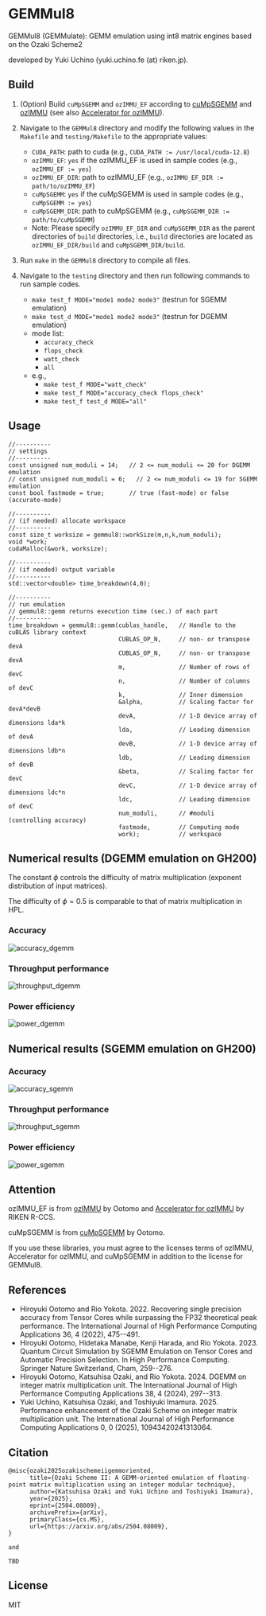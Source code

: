 # GEMMul8

GEMMul8 (GEMMulate): GEMM emulation using int8 matrix engines based on the Ozaki Scheme2

developed by Yuki Uchino (yuki.uchino.fe (at) riken.jp).

## Build

1. (Option) Build `cuMpSGEMM` and `ozIMMU_EF` according to [cuMpSGEMM](https://github.com/enp1s0/cuMpSGEMM) and [ozIMMU](https://github.com/enp1s0/ozIMMU) (see also [Accelerator for ozIMMU](https://github.com/RIKEN-RCCS/accelerator_for_ozIMMU)).

2. Navigate to the `GEMMul8` directory and modify the following values in the `Makefile` and `testing/Makefile` to the appropriate values:

   - `CUDA_PATH`: path to cuda (e.g., `CUDA_PATH := /usr/local/cuda-12.8`)
   - `ozIMMU_EF`: `yes` if the ozIMMU_EF is used in sample codes (e.g., `ozIMMU_EF := yes`)
   - `ozIMMU_EF_DIR`: path to ozIMMU_EF (e.g., `ozIMMU_EF_DIR := path/to/ozIMMU_EF`)
   - `cuMpSGEMM`: `yes` if the cuMpSGEMM is used in sample codes (e.g., `cuMpSGEMM := yes`)
   - `cuMpSGEMM_DIR`: path to cuMpSGEMM (e.g., `cuMpSGEMM_DIR := path/to/cuMpSGEMM`)
   - Note: Please specify `ozIMMU_EF_DIR` and `cuMpSGEMM_DIR` as the parent directories of `build` directories, i.e., `build` directories are located as `ozIMMU_EF_DIR/build` and `cuMpSGEMM_DIR/build`.

3. Run `make` in the `GEMMul8` directory to compile all files.

4. Navigate to the `testing` directory and then run following commands to run sample codes.
   - `make test_f MODE="mode1 mode2 mode3"` (testrun for SGEMM emulation)
   - `make test_d MODE="mode1 mode2 mode3"` (testrun for DGEMM emulation)
   - mode list:
     - `accuracy_check`
     - `flops_check`
     - `watt_check`
     - `all`
   - e.g.,
     - `make test_f MODE="watt_check"`
     - `make test_f MODE="accuracy_check flops_check"`
     - `make test_f test_d MODE="all"`

## Usage

```
//----------
// settings
//----------
const unsigned num_moduli = 14;   // 2 <= num_moduli <= 20 for DGEMM emulation
// const unsigned num_moduli = 6;   // 2 <= num_moduli <= 19 for SGEMM emulation
const bool fastmode = true;       // true (fast-mode) or false (accurate-mode)

//----------
// (if needed) allocate workspace
//----------
const size_t worksize = gemmul8::workSize(m,n,k,num_moduli);
void *work;
cudaMalloc(&work, worksize);

//----------
// (if needed) output variable
//----------
std::vector<double> time_breakdown(4,0);

//----------
// run emulation
// gemmul8::gemm returns execution time (sec.) of each part
//----------
time_breakdown = gemmul8::gemm(cublas_handle,   // Handle to the cuBLAS library context
                               CUBLAS_OP_N,     // non- or transpose devA
                               CUBLAS_OP_N,     // non- or transpose devA
                               m,               // Number of rows of devC
                               n,               // Number of columns of devC
                               k,               // Inner dimension
                               &alpha,          // Scaling factor for devA*devB
                               devA,            // 1-D device array of dimensions lda*k
                               lda,             // Leading dimension of devA
                               devB,            // 1-D device array of dimensions ldb*n
                               ldb,             // Leading dimension of devB
                               &beta,           // Scaling factor for devC
                               devC,            // 1-D device array of dimensions ldc*n
                               ldc,             // Leading dimension of devC
                               num_moduli,      // #moduli (controlling accuracy)
                               fastmode,        // Computing mode
                               work);           // workspace
```

## Numerical results (DGEMM emulation on GH200)

The constant $\phi$ controls the difficulty of matrix multiplication (exponent distribution of input matrices).

The difficulty of $\phi = 0.5$ is comparable to that of matrix multiplication in HPL.

### Accuracy

![accuracy_dgemm](./GEMMul8/testing/results_in_paper/fig/oz2_results_d_accuracy_NVIDIA_GH200_480GB.png)

### Throughput performance

![throughput_dgemm](./GEMMul8/testing/results_in_paper/fig/oz2_results_d_time_NVIDIA_GH200_480GB.png)

### Power efficiency

![power_dgemm](./GEMMul8/testing/results_in_paper/fig/oz2_results_d_watt_NVIDIA_GH200_480GB.png)

## Numerical results (SGEMM emulation on GH200)

### Accuracy

![accuracy_sgemm](./GEMMul8/testing/results_in_paper/fig/oz2_results_f_accuracy_NVIDIA_GH200_480GB.png)

### Throughput performance

![throughput_sgemm](./GEMMul8/testing/results_in_paper/fig/oz2_results_f_time_NVIDIA_GH200_480GB.png)

### Power efficiency

![power_sgemm](./GEMMul8/testing/results_in_paper/fig/oz2_results_f_watt_NVIDIA_GH200_480GB.png)

## Attention

ozIMMU_EF is from [ozIMMU](https://github.com/enp1s0/ozIMMU) by Ootomo and [Accelerator for ozIMMU](https://github.com/RIKEN-RCCS/accelerator_for_ozIMMU) by RIKEN R-CCS.

cuMpSGEMM is from [cuMpSGEMM](https://github.com/enp1s0/cuMpSGEMM) by Ootomo.

If you use these libraries, you must agree to the licenses terms of ozIMMU, Accelerator for ozIMMU, and cuMpSGEMM in addition to the license for GEMMul8.

## References

- Hiroyuki Ootomo and Rio Yokota. 2022. Recovering single precision accuracy from Tensor Cores while surpassing the FP32 theoretical peak performance. The International Journal of High Performance Computing Applications 36, 4 (2022), 475--491.
- Hiroyuki Ootomo, Hidetaka Manabe, Kenji Harada, and Rio Yokota. 2023. Quantum Circuit Simulation by SGEMM Emulation on Tensor Cores and Automatic Precision Selection. In High Performance Computing. Springer Nature Switzerland, Cham, 259--276.
- Hiroyuki Ootomo, Katsuhisa Ozaki, and Rio Yokota. 2024. DGEMM on integer matrix multiplication unit. The International Journal of High Performance Computing Applications 38, 4 (2024), 297--313.
- Yuki Uchino, Katsuhisa Ozaki, and Toshiyuki Imamura. 2025. Performance enhancement of the Ozaki Scheme on integer matrix multiplication unit. The International Journal of High Performance Computing Applications 0, 0 (2025), 10943420241313064.

## Citation

```
@misc{ozaki2025ozakischemeiigemmoriented,
      title={Ozaki Scheme II: A GEMM-oriented emulation of floating-point matrix multiplication using an integer modular technique},
      author={Katsuhisa Ozaki and Yuki Uchino and Toshiyuki Imamura},
      year={2025},
      eprint={2504.08009},
      archivePrefix={arXiv},
      primaryClass={cs.MS},
      url={https://arxiv.org/abs/2504.08009},
}

and

TBD
```

## License

MIT
